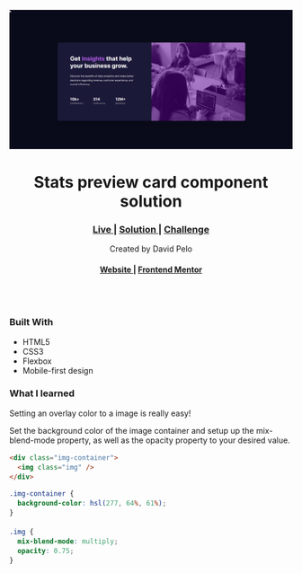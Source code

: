 ![Stats Preview Card Component Desktop](./desktop-screenshot.png)

<h1 align="center">Stats preview card component solution
</h1>

<div align="center">
  <h3>
    <a href="https://www.frontendmentor.io/solutions/stats-preview-card-component-N0w9hd4euT" color="white">
      Live
    </a>
    <span> | </span>
    <a href="https://dancing-salmiakki-2d3938.netlify.app/">
      Solution
    </a>
    <span> | </span>
    <a href="https://www.frontendmentor.io/challenges/stats-preview-card-component-8JqbgoU62">
      Challenge
    </a>
  </h3>
   Created by David Pelo
  <h4>
    <a href="https://www.davidpelo.com" color="white">
      Website
    </a>
    <span> | </span>
    <a href="https://www.frontendmentor.io/profile/DavidPelo">
      Frontend Mentor
    </a>
  </h4>
</div>
<br><br>

### Built With

- HTML5
- CSS3
- Flexbox
- Mobile-first design

### What I learned

Setting an overlay color to a image is really easy!

Set the background color of the image container and setup up the mix-blend-mode property, as well as the opacity property to your desired value.

```html
<div class="img-container">
  <img class="img" />
</div>
```

```css
.img-container {
  background-color: hsl(277, 64%, 61%);
}

.img {
  mix-blend-mode: multiply;
  opacity: 0.75;
}
```
